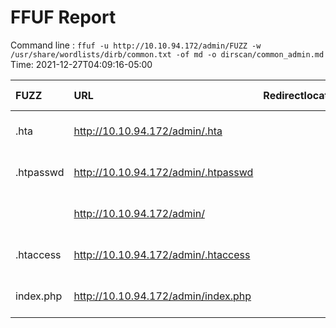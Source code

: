 # FFUF Report

  Command line : `ffuf -u http://10.10.94.172/admin/FUZZ -w /usr/share/wordlists/dirb/common.txt -of md -o dirscan/common_admin.md`
  Time: 2021-12-27T04:09:16-05:00

  | FUZZ | URL | Redirectlocation | Position | Status Code | Content Length | Content Words | Content Lines | Content Type | ResultFile |
  | :- | :-- | :--------------- | :---- | :------- | :---------- | :------------- | :------------ | :--------- | :----------- |
  | .hta | http://10.10.94.172/admin/.hta |  | 11 | 403 | 277 | 20 | 10 | text/html; charset=iso-8859-1 |  |
  | .htpasswd | http://10.10.94.172/admin/.htpasswd |  | 13 | 403 | 277 | 20 | 10 | text/html; charset=iso-8859-1 |  |
  |  | http://10.10.94.172/admin/ |  | 1 | 200 | 132 | 15 | 1 | text/html; charset=UTF-8 |  |
  | .htaccess | http://10.10.94.172/admin/.htaccess |  | 12 | 403 | 277 | 20 | 10 | text/html; charset=iso-8859-1 |  |
  | index.php | http://10.10.94.172/admin/index.php |  | 2021 | 200 | 132 | 15 | 1 | text/html; charset=UTF-8 |  |
  